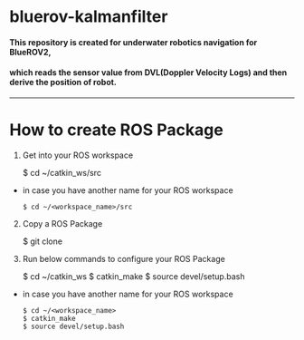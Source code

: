 # bluerov-kalmanfilter
#### This repository is created for underwater robotics navigation for BlueROV2,
#### which reads the sensor value from DVL(Doppler Velocity Logs) and then derive the position of robot.
***

# How to create ROS Package
1. Get into your ROS workspace

    $ cd ~/catkin_ws/src
  
- in case you have another name for your ROS workspace

      $ cd ~/<workspace_name>/src

2. Copy a ROS Package

    $ git clone 


3. Run below commands to configure your ROS Package

    $ cd ~/catkin_ws
    $ catkin_make
    $ source devel/setup.bash
  
- in case you have another name for your ROS workspace

      $ cd ~/<workspace_name>
      $ catkin_make
      $ source devel/setup.bash

